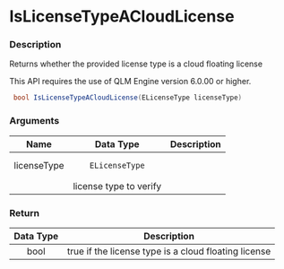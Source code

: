 # IsLicenseTypeACloudLicense

### Description

Returns whether the provided license type is a cloud floating license

This API requires the use of QLM Engine version 6.0.00 or higher.

```csharp
 bool IsLicenseTypeACloudLicense(ELicenseType licenseType)
```

### Arguments

| Name        |               Data Type               | Description            |
| ----------- | :-----------------------------------: | ---------------------- |
| licenseType | <pre><code>ELicenseType
</code></pre> | license type to verify |

### Return

| Data Type | Description                                          |
| :-------: | ---------------------------------------------------- |
|    bool   | true if the license type is a cloud floating license |
